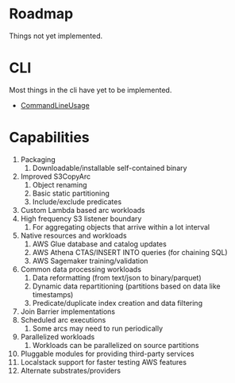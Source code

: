 # Roadmap

Things not yet implemented.

# CLI

Most things in the cli have yet to be implemented.

- [CommandLineUsage](docs/CommandLineUsage.adoc)

# Capabilities

1. Packaging
   1. Downloadable/installable self-contained binary
2. Improved S3CopyArc
   1. Object renaming
   2. Basic static partitioning
   3. Include/exclude predicates
3. Custom Lambda based arc workloads
4. High frequency S3 listener boundary
   1. For aggregating objects that arrive within a lot interval
5. Native resources and workloads
   1. AWS Glue database and catalog updates
   2. AWS Athena CTAS/INSERT INTO queries (for chaining SQL)
   3. AWS Sagemaker training/validation
6. Common data processing workloads
   1. Data reformatting (from text/json to binary/parquet)
   2. Dynamic data repartitioning (partitions based on data like timestamps)
   3. Predicate/duplicate index creation and data filtering
7. Join Barrier implementations
8. Scheduled arc executions
   1. Some arcs may need to run periodically
9. Parallelized workloads
   1. Workloads can be parallelized on source partitions
10. Pluggable modules for providing third-party services
11. Localstack support for faster testing AWS features
12. Alternate substrates/providers
